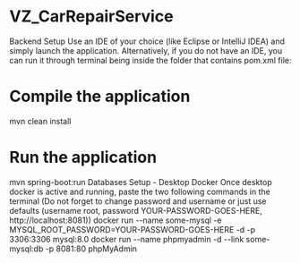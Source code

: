 # VZ_CarRepairService

Backend Setup
Use an IDE of your choice (like Eclipse or IntelliJ IDEA) and simply launch the application.
Alternatively, if you do not have an IDE, you can run it through terminal being inside the folder that contains pom.xml file:

# Compile the application

mvn clean install

# Run the application

mvn spring-boot:run
Databases Setup - Desktop Docker
Once desktop docker is active and running, paste the two following commands in the terminal (Do not forget to change password and username or just use defaults (username root, password YOUR-PASSWORD-GOES-HERE, http://localhost:8081))
docker run --name some-mysql -e MYSQL_ROOT_PASSWORD=YOUR-PASSWORD-GOES-HERE -d -p 3306:3306 mysql:8.0
docker run --name phpmyadmin -d --link some-mysql:db -p 8081:80 phpMyAdmin
